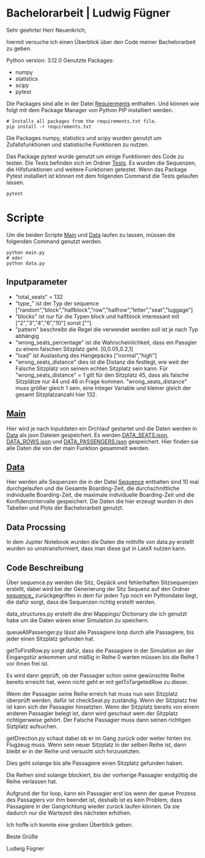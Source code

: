 # Bachelorarbeit | Ludwig Fügner

Sehr geehrter Herr Neuenkrich,

hiermit versuche ich einen Überblick über den Code meiner Bachelorarbeit zu geben.

Python version: 3.12.0
Genutzte Packages:
- numpy
- statistics
- scipy
- pytest

Die Packages sind alle in der Datei [Requierments](requirements.txt) enthalten. Und können wie folgt mit dem Package Manager von Python PIP installiert werden.

```shell
# Installs all packages from the requirements.txt file.
pip install -r requirements.txt
```

Die Packages numpy, statistics und scipy wurden genutzt um Zufallsfunktionen und statistische Funktionen zu nutzen.

Das Package pytest wurde genutzt um einige Funktionen des Code zu testen. Die Tests befinden sich im Ordner [Tests](tests). Es wurden die Sequenzen, die Hifsfunktionen und weitere Funktionen getestet. Wenn das Package Pytest installiert ist können mit dem folgenden Command die Tests gelaufen lassen.
```shell
pytest
```

# Scripte
Um die beiden Scripte [Main](main.py) und [Data](data.py) laufen zu lassen, müssen die folgenden Command genutzt werden.
```shell
python main.py
# oder
python data.py
```
## Inputparameter
- "total_seats" = 132
- "type_" ist der Typ der sequence ["random","block","halfblock","row","halfrow","letter","seat","luggage"]
- "blocks" ist nur für die Typen block und halfblock interessant mit ["2","3","4","6","10"] sonst [""]
- "pattern" beschreibt die Regel die verwendet werden soll ist je nach Typ abhängig 
- "wrong_seats_percentage" ist die Wahrscheinlichkeit, dass ein Passgier zu einem falschen Sitzplatz geht. [0,0.05,0.2,1]
- "load" ist Auslastung des Hangepäcks ["normal","high"]
- "wrong_seats_distance" dies ist die Distanz die festlegt, wie weit der Falsche Sitzplatz von seinem echten Sitzplatz sein kann. Für "wrong_seats_distance" = 1 gilt für den Sitzplatz 45, dass als falsche Sitzplätze nur 44 und 46 in Frage kommen. "wrong_seats_distance" muss größer gleich 1 sein, eine Integer Variable und kleiner gleich der gesamt Sitzplatzanzahl hier 132.

## [Main](main.py)
Hier wird je nach Inputdaten ein Drchlauf gestartet und die Daten werden in [Data](data) als json Dateien gespeichert. Es werden [DATA_SEATS.json](DATA_SEATS.json), [DATA_ROWS.json](DATA_ROWS.json) und [DATA_PASSENGERS.json](DATA_PASSENGERS.json) gespeichert. Hier finden sie alle Daten die von der main Funktion gesammelt werden.

## [Data](data.py)
Hier werden alle Sequenzen die in der Datei [Sequence](sequence.txt) enthalten sind 10 mal durchgelaufen und die Gesamte Boarding-Zeit, die durchschnittliche individuelle Boarding-Zeit, die maximale individuelle Boarding-Zeit und die Konfidenzintervalle gespeichert. Die Daten die hier erzeugt wurden in den Tabellen und Plots der Bachelorarbeit genutzt.

## Data Procssing
In dem Jupiter Notebook wurden die Daten die mithilfe von data.py erstellt wurden so umstransformiert, dass man diese gut in LateX nutzen kann.

## Code Beschreibung

Über sequence.py werden die Sitz, Gepäck und fehlerhaften Sitzsequenzen erstellt, dabei wird bei der Generierung der Sitz Sequenz auf den Ordner [sequence_](sequence_) zurückgegriffen in dem für jeden Typ noch ein Pythondatei liegt, die dafür sorgt, dass die Sequenzen richtig erstellt werden.

data_structures.py erstellt die drei Mappings/ Dictionary die ich genutzt habe um die Daten wären einer Simulation zu speichern.

queueAllPassenger.py lässt alle Passagiere loop durch alle Passagiere, bis jeder einen Sitzplatz gefunden hat.

getToFirstRow.py sorgt dafür, dass die Passagiere in der Simulation an der Eingangstür ankommen und mäßig in Reihe 0 warten müssen bis die Reihe 1 vor ihnen frei ist.

Es wird dann geprüft, ob der Passagier schon seine gewünschte Reihe bereits erreicht hat, wenn nicht geht er mit getToTargetedRow zu dieser.

Wenn der Passagier seine Reihe erreich hat muss nun sein Sitzplatz überprüft werden, dafür ist checkSeat.py zuständig.
Wenn der Sitzplatz frei ist kann sich der Passagier hinsetzten.
Wenn der Sitzplatz bereits von einem anderen Passagier belegt ist, dann wird geschaut wem der Sitzplatz richtigerweise gehört. Der Falsche Passagier muss dann seinen richtigen Siztplatz aufsuchen.

getDirection.py schaut dabei ob er im Gang zurück oder weiter hinten ins Flugzeug muss. Wenn sein neuer Sitzplatz in der selben Reihe ist, dann bleibt er in der Reihe und versucht sich hinzusetzten. 

Dies geht solange bis alle Passagiere einen Sitzplatz gefunden haben.

Die Reihen sind solange blockiert, bis der vorherige Passagier endgültig die Reihe verlassen hat.

Aufgrund der for loop, kann ein Passagier erst los wenn der queue Prozess des Passagiers vor ihm beendet ist, deshalb ist es kein Problem, dass Passagiere in der Gangrichtung wieder zurück laufen können. Da sie dadurch nur die Wartezeit des nächsten erhöhen.

Ich hoffe ich konnte eine groben Überblick geben.

Beste Grüße

Ludwig Fügner